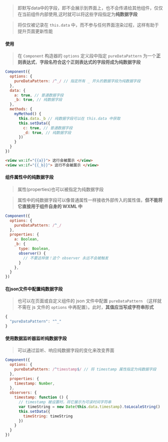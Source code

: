 > 即默写data中的字段，即不会展示到界面上，也不会传递给其他组件，仅仅在当前组件内部使用,这时就可以将这些字段指定为**纯数据字段**

> 将仅仅被记录在 `this.data` 中，而不参与任何界面渲染过程，这样有助于提升页面更新性能

#### 使用

> 在 `Component` 构造器的 `options` 定义段中指定 `pureDataPattern` 为一个**正则表达式**，**字段名符合这个正则表达式的字段将成为纯数据字段**

```js
Component({
  options: {
    pureDataPattern: /^_/ // 指定所有 _ 开头的数据字段为纯数据字段
  },
  data: {
    a: true, // 普通数据字段
    _b: true, // 纯数据字段
  },
  methods: {
    myMethod() {
      this.data._b // 纯数据字段可以在 this.data 中获取
      this.setData({
        c: true, // 普通数据字段
        _d: true, // 纯数据字段
      })
    }
  }
})
```

```html
<view wx:if="{{a}}"> 这行会被展示 </view>
<view wx:if="{{_b}}"> 这行不会被展示 </view>
```

#### 组件属性中的纯数据字段

> 属性(properties)也可以被指定为纯数据字段

> 属性中的纯数据字段可以像普通属性一样接收外部传入的属性值，**但不能将它直接用于组件自身的 WXML 中**

```js
Component({
  options: {
    pureDataPattern: /^_/
  },
  properties: {
    a: Boolean,
    _b: {
      type: Boolean,
      observer() {
        // 不要这样做！这个 observer 永远不会被触发
      }
    },
  }
})
```

#### 在json文件中配置纯数据字段

> 也可以在页面或自定义组件的 json 文件中配置 `pureDataPattern` （这样就不需在 js 文件的 `options` 中再配置）。此时，**其值应当写成字符串形式**

```js
{
  "pureDataPattern": "^_"
}
```

#### 使用数据监听器监听纯数据字段

> 可以通过监听、响应纯数据字段的变化来改变界面

```js
Component({
  options: {
    pureDataPattern: /^timestamp$/ // 将 timestamp 属性指定为纯数据字段
  },
  properties: {
    timestamp: Number,
  },
  observers: {
    timestamp: function () {
      // timestamp 被设置时，将它展示为可读时间字符串
      var timeString = new Date(this.data.timestamp).toLocaleString()
      this.setData({
        timeString: timeString
      })
    }
  }
})
```

